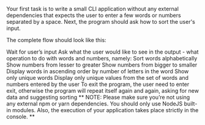 Your first task is to write a small CLI application without any external dependencies that expects the user to enter a few words or numbers separated by a space. Next, the program should ask how to sort the user's input.

The complete flow should look like this:

Wait for user’s input
Ask what the user would like to see in the output - what operation to do with words and numbers, namely:
Sort words alphabetically
Show numbers from lesser to greater
Show numbers from bigger to smaller
Display words in ascending order by number of letters in the word
Show only unique words
Display only unique values from the set of words and numbers entered by the user
To exit the program, the user need to enter exit, otherwise the program will repeat itself again and again, asking for new data and suggesting sorting
** NOTE: Please make sure you’re not using any external npm or yarn dependencies. You should only use NodeJS built-in modules. Also, the execution of your application takes place strictly in the console. **